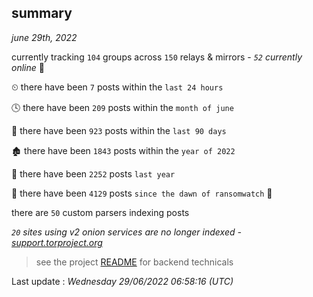 
## summary
_june 29th, 2022_

currently tracking `104` groups across `150` relays & mirrors - _`52` currently online_ 📡

⏲ there have been `7` posts within the `last 24 hours`

🕓 there have been `209` posts within the `month of june`

📅 there have been `923` posts within the `last 90 days`

🏚 there have been `1843` posts within the `year of 2022`

🚀 there have been `2252` posts `last year`

🦕 there have been `4129` posts `since the dawn of ransomwatch` 🐣

there are `50` custom parsers indexing posts

_`20` sites using v2 onion services are no longer indexed - [support.torproject.org](https://support.torproject.org/onionservices/v2-deprecation/)_

> see the project [README](https://github.com/jmousqueton/ransomwatch#readme) for backend technicals



Last update : _Wednesday 29/06/2022 06:58:16 (UTC)_

